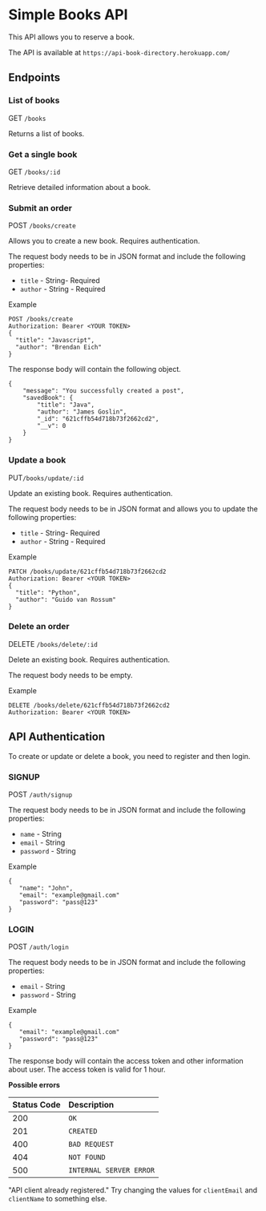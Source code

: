 # Simple Books API #

This API allows you to reserve a book.

The API is available at `https://api-book-directory.herokuapp.com/`

## Endpoints ##

### List of books ###

GET `/books`

Returns a list of books.

### Get a single book ###

GET `/books/:id`

Retrieve detailed information about a book.

### Submit an order ###

POST `/books/create`

Allows you to create a new book. Requires authentication.

The request body needs to be in JSON format and include the following properties:

 - `title` - String- Required
 - `author` - String - Required

Example
```
POST /books/create
Authorization: Bearer <YOUR TOKEN>
{
  "title": "Javascript",
  "author": "Brendan Eich"
}
```

The response body will contain the following object.

```
{
    "message": "You successfully created a post",
    "savedBook": {
        "title": "Java",
        "author": "James Goslin",
        "_id": "621cffb54d718b73f2662cd2",
        "__v": 0
    }
}

```

### Update a book ###

PUT`/books/update/:id`

Update an existing book. Requires authentication.

The request body needs to be in JSON format and allows you to update the following properties:

 - `title` - String- Required
 - `author` - String - Required

 Example
```
PATCH /books/update/621cffb54d718b73f2662cd2
Authorization: Bearer <YOUR TOKEN>
{
  "title": "Python",
  "author": "Guido van Rossum"
}
```

### Delete an order ###

DELETE `/books/delete/:id`

Delete an existing book. Requires authentication.

The request body needs to be empty.

 Example
```
DELETE /books/delete/621cffb54d718b73f2662cd2
Authorization: Bearer <YOUR TOKEN>
```

## API Authentication ##

To create or update or delete a book, you need to register and then login.

### SIGNUP ### 
POST `/auth/signup`

The request body needs to be in JSON format and include the following properties:

 - `name` - String
 - `email` - String
 - `password` - String

 Example

 ```
 {
    "name": "John",
    "email": "example@gmail.com"
    "password": "pass@123"
}
 ```

### LOGIN ### 
POST `/auth/login`

The request body needs to be in JSON format and include the following properties:

 - `email` - String
 - `password` - String

 Example

 ```
 {
    "email": "example@gmail.com"
    "password": "pass@123"
}
 ```

The response body will contain the access token and other information about user. The access token is valid for 1 hour.

**Possible errors**

| Status Code | Description |
| :--- | :--- |
| 200 | `OK` |
| 201 | `CREATED` |
| 400 | `BAD REQUEST` |
| 404 | `NOT FOUND` |
| 500 | `INTERNAL SERVER ERROR` |

 "API client already registered." Try changing the values for `clientEmail` and `clientName` to something else.
